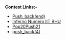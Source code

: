 **Contest Links:-**

- [Push_back(end)](https://www.codechef.com/PEND2020)
- [Inferno Numero IIT BHU](https://www.codechef.com/INRO2021)
- [Pop20Push21](https://www.codechef.com/POPU2021?itm_campaign=contest_listing)
- [push_back(4)](https://www.codechef.com/PBCK2021?itm_campaign=contest_listing)